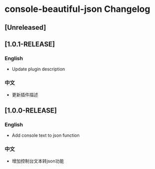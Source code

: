 <!-- Keep a Changelog guide -> https://keepachangelog.com -->

# console-beautiful-json Changelog

## [Unreleased]

## [1.0.1-RELEASE]

### English

- Update plugin description

### 中文

- 更新插件描述

## [1.0.0-RELEASE]

### English

- Add console text to json function

### 中文

- 增加控制台文本转json功能